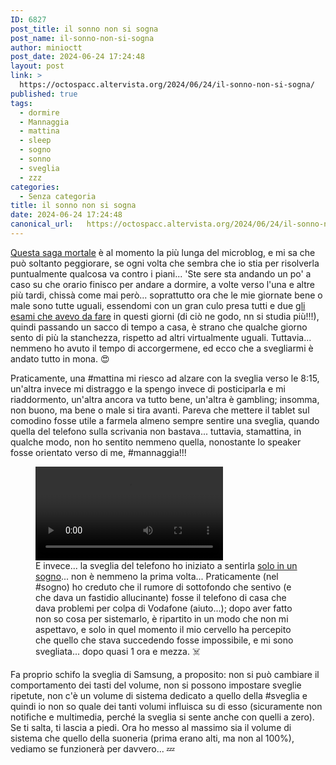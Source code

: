 ```yaml
---
ID: 6827
post_title: il sonno non si sogna
post_name: il-sonno-non-si-sogna
author: minioctt
post_date: 2024-06-24 17:24:48
layout: post
link: >
  https://octospacc.altervista.org/2024/06/24/il-sonno-non-si-sogna/
published: true
tags:
  - dormire
  - Mannaggia
  - mattina
  - sleep
  - sogno
  - sonno
  - sveglia
  - zzz
categories:
  - Senza categoria
title: il sonno non si sogna
date: 2024-06-24 17:24:48
canonical_url:   https://octospacc.altervista.org/2024/06/24/il-sonno-non-si-sogna/
---
```

<!-- wp:paragraph -->
<p><a href="series/saga-della-morte/">Questa saga mortale</a> è al momento la più lunga del microblog, e mi sa che può soltanto peggiorare, se ogni volta che sembra che io stia per risolverla puntualmente qualcosa va contro i piani... 'Ste sere sta andando un po' a caso su che orario finisco per andare a dormire, a volte verso l'una e altre più tardi, chissà come mai però... soprattutto ora che le mie giornate bene o male sono tutte uguali, essendomi con un gran culo presa tutti e due <a href="2024/06/10/universita-del-gamin/">gli esami che avevo da fare</a> in questi giorni (di ciò ne godo, nn si studia più!!!), quindi passando un sacco di tempo a casa, è strano che qualche giorno sento di più la stanchezza, rispetto ad altri virtualmente uguali. Tuttavia... nemmeno ho avuto il tempo di accorgermene, ed ecco che a svegliarmi è andato tutto in mona. 😍️</p>
<!-- /wp:paragraph -->

<!-- wp:paragraph -->
<p>Praticamente, una #mattina mi riesco ad alzare con la sveglia verso le 8:15, un'altra invece mi distraggo e la spengo invece di posticiparla e mi riaddormento, un'altra ancora va tutto bene, un'altra è gambling; insomma, non buono, ma bene o male si tira avanti. Pareva che mettere il tablet sul comodino fosse utile a farmela almeno sempre sentire una sveglia, quando quella del telefono sulla scrivania non bastava... tuttavia, stamattina, in qualche modo, non ho sentito nemmeno quella, nonostante lo speaker fosse orientato verso di me, #mannaggia!!!</p>
<!-- /wp:paragraph -->

<!-- wp:paragraph -->
<p></p>
<!-- /wp:paragraph -->

<!-- wp:video {"id":6829} -->
<figure class="wp-block-video"><video controls loop src="{{site.cdnurl}}/assets/uploads/2024/06/V_QZdngkR9Teef_n.mp4"></video><figcaption class="wp-element-caption">E invece... la sveglia del telefono ho iniziato a sentirla <a href="https://t.me/malbyxboringlifestories/88">solo in un sogno</a>... non è nemmeno la prima volta... Praticamente (nel #sogno) ho creduto che il rumore di sottofondo che sentivo (e che dava un fastidio allucinante) fosse il telefono di casa che dava problemi per colpa di Vodafone (aiuto...); dopo aver fatto non so cosa per sistemarlo, è ripartito in un modo che non mi aspettavo, e solo in quel momento il mio cervello ha percepito che quello che stava succedendo fosse impossibile, e mi sono svegliata... dopo quasi 1 ora e mezza. ☠️</figcaption></figure>
<!-- /wp:video -->

<!-- wp:paragraph -->
<p></p>
<!-- /wp:paragraph -->

<!-- wp:paragraph -->
<p>Fa proprio schifo la sveglia di Samsung, a proposito: non si può cambiare il comportamento dei tasti del volume, non si possono impostare sveglie ripetute, non c'è un volume di sistema dedicato a quello della #sveglia e quindi io non so quale dei tanti volumi influisca su di esso (sicuramente non notifiche e multimedia, perché la sveglia si sente anche con quelli a zero). Se ti salta, ti lascia a piedi. Ora ho messo al massimo sia il volume di sistema che quello della suoneria (prima erano alti, ma non al 100%), vediamo se funzionerà per davvero... 💤️</p>
<!-- /wp:paragraph -->
